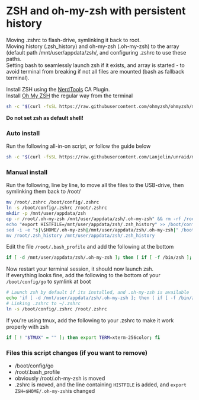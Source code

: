 # ZSH and oh-my-zsh with persistent history

Moving .zshrc to flash-drive, symlinking it back to root.  
Moving history (.zsh_history) and oh-my-zsh (.oh-my-zsh) to the array (default path /mnt/user/appdata/zsh/, and configuring .zshrc to use these paths.  
Setting bash to seamlessly launch zsh if it exists, and array is started - to avoid terminal from breaking if not all files are mounted (bash as fallback terminal).  

Install ZSH using the [NerdTools](https://forums.unraid.net/topic/129200-plug-in-nerdtools/) CA Plugin.  
Install [Oh My ZSH](https://ohmyz.sh/) the regular way from the terminal  
```bash
sh -c "$(curl -fsSL https://raw.githubusercontent.com/ohmyzsh/ohmyzsh/master/tools/install.sh)"
```  
**Do not set zsh as default shell!**

###  Auto install
Run the following all-in-on script, _or_ follow the guide below
```bash
sh -c "$(curl -fsSL https://raw.githubusercontent.com/Lanjelin/unraid/main/zsh-omz-persistent/unraid-zsh-omz.sh)"
```
  
### Manual install
Run the following, line by line, to move all the files to the USB-drive, then symlinking them back to /root/
```bash
mv /root/.zshrc /boot/config/.zshrc
ln -s /boot/config/.zshrc /root/.zshrc
mkdir -p /mnt/user/appdata/zsh
cp -r /root/.oh-my-zsh /mnt/user/appdata/zsh/.oh-my-zsh" && rm -rf /root/.oh-my-zsh
echo "export HISTFILE=/mnt/user/appdata/zsh/.zsh_history" >> /boot/config/.zshrc
sed -i -e "s|\$HOME/.oh-my-zsh|/mnt/user/appdata/zsh/.oh-my-zsh|" /boot/config/.zshrc 
mv /root/.zsh_history /mnt/user/appdata/zsh/.zsh_history
```
Edit the file `/root/.bash_profile` and add the following at the bottom
```bash
if [ -d /mnt/user/appdata/zsh/.oh-my-zsh ]; then ( if [ -f /bin/zsh ]; then /bin/zsh; exit; fi ) fi
```

Now restart your terminal session, it should now launch zsh.  
If everything looks fine, add the following to the bottom of your `/boot/config/go` to symlink at boot
```bash
# Launch zsh by default if its installed, and .oh-my-zsh is available
echo 'if [ -d /mnt/user/appdata/zsh/.oh-my-zsh ]; then ( if [ -f /bin/zsh ]; then /bin/zsh; exit; fi ) fi' >> /root/.bash_profile
# Linking .zshrc to ~/.zshrc
ln -s /boot/config/.zshrc /root/.zshrc
```

If you're using tmux, add the following to your .zshrc to make it work properly with zsh  
```bash
if [ ! "$TMUX" = "" ]; then export TERM=xterm-256color; fi
```

### Files this script changes (if you want to remove)
 - /boot/config/go
 - /root/.bash_profile
 - obviously /root/.oh-my-zsh is moved
 - .zshrc is moved, and the line containing `HISTFILE` is added, and `export ZSH=$HOME/.oh-my-zsh`is changed
